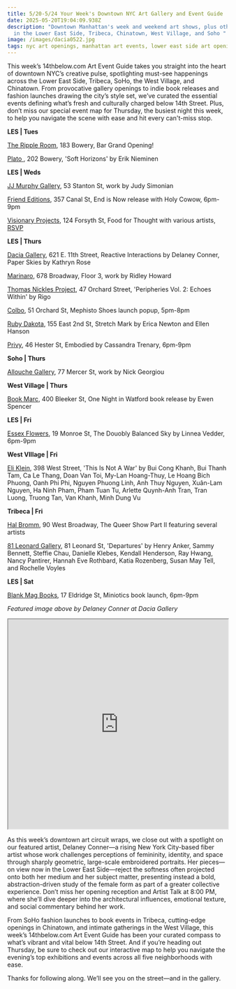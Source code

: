 ```yaml
---
title: 5/20-5/24 Your Week's Downtown NYC Art Gallery and Event Guide
date: 2025-05-20T19:04:09.938Z
description: "Downtown Manhattan's week and weekend art shows, plus other events
  in the Lower East Side, Tribeca, Chinatown, West Village, and Soho "
image: /images/dacia0522.jpg
tags: nyc art openings, manhattan art events, lower east side art openings, tribeca art shows, book launch, fashion launch
---
```

This week’s 14thbelow.com Art Event Guide takes you straight into the heart of downtown NYC’s creative pulse, spotlighting must-see happenings across the Lower East Side, Tribeca, SoHo, the West Village, and Chinatown. From provocative gallery openings to indie book releases and fashion launches drawing the city’s style set, we’ve curated the essential events defining what’s fresh and culturally charged below 14th Street. Plus, don’t miss our special event map for Thursday, the busiest night this week, to help you navigate the scene with ease and hit every can't-miss stop.

**L﻿ES | Tues**

[T﻿he Ripple Room](https://www.instagram.com/therippleroomnyc), 183 Bowery, Bar Grand Opening!

[Plato ](https://www.platogallery.com/), 202 Bowery, 'Soft Horizons' by Erik Nieminen

**L﻿ES | Weds**

[JJ Murphy Gallery](https://www.jjmurphygallery.com/), 53 Stanton St, work by Judy Simonian

[Friend Editions](https://www.instagram.com/friendeditions), 357 Canal St, End is Now release with Holy Cowow, 6pm-9pm

[Visionary Projects](https://visionaryprojects.org/), 124 Forsyth St, Food for Thought with various artists, [RSVP](https://visionaryprojects.org/food)

**L﻿ES | Thurs**

[Dacia Gallery](http://www.daciagallery.com/), 621 E. 11th Street, Reactive Interactions by Delaney Conner, Paper Skies by Kathryn Rose

[Marinaro](https://www.marinaro.biz/), 678 Broadway, Floor 3, work by Ridley Howard

[Thomas Nickles Project](https://www.thomasnickles.com/exhibitions/39-peripheries-vol.-2-echoes-within-rigo/), 47 Orchard Street, 'Peripheries Vol. 2: Echoes Within' by Rigo

[C﻿olbo](https://www.instagram.com/colbo.nyc), 51 Orchard St, Mephisto Shoes launch popup, 5pm-8pm

[Ruby Dakota](https://www.rubydakota.com/), 155 East 2nd St, Stretch Mark by Erica Newton and Ellen Hanson

[P﻿rivy](https://www.instagram.com/privy.gallery), 46 Hester St, Embodied by Cassandra Trenary, 6pm-9pm

**S﻿oho | Thurs**

[Allouche Gallery](https://allouchegallery.com/), 77 Mercer St, work by Nick Georgiou

**W﻿est Village | Thurs**

[Book Marc](https://www.instagram.com/thebookmarc), 400 Bleeker St, One Night in Watford book release by Ewen Spencer

**L﻿ES | Fri**

[Essex Flowers](https://essexflowers.us/LINNEA-VEDDER-THE-EARTH-WANTS-YOU-BACK), 19 Monroe St, The Douobly Balanced Sky by Linnea Vedder, 6pm-9pm

**W﻿est VIllage | Fri**

[Eli Klein](https://www.galleryek.com/exhibitions/ceci-nest-pas-une-guerre-this-is-not-a-war), 398 West Street, 'This Is Not A War' by Bui Cong Khanh, Bui Thanh Tam, Ca Le Thang, Doan Van Toi, My-Lan Hoang-Thuy, Le Hoang Bich Phuong, Oanh Phi Phi, Nguyen Phuong Linh, Anh Thuy Nguyen, Xuân-Lam Nguyen, Ha Ninh Pham, Pham Tuan Tu, Arlette Quynh-Anh Tran, Tran Luong, Truong Tan, Van Khanh, Minh Dung Vu

**T﻿ribeca | Fri**

[Hal Bromm](https://www.halbromm.com/), 90 West Broadway, The Queer Show Part II featuring several artists

[81 Leonard Gallery](https://81leonardgallery.com/departures/), 81 Leonard St, 'Departures' by Henry Anker, Sammy Bennett, Steffie Chau, Danielle Klebes, Kendall Henderson, Ray Hwang, Nancy Pantirer, Hannah Eve Rothbard, Katia Rozenberg, Susan May Tell, and Rochelle Voyles

**L﻿ES | Sat**

[Blank Mag Books](https://www.instagram.com/blankmagbooks_nyc), 17 Eldridge St, Miniotics book launch, 6pm-9pm

*F﻿eatured image above by Delaney Conner at Dacia Gallery*

<iframe src="https://www.google.com/maps/d/u/1/embed?mid=1zgaagKcVG3KRHSsI4RFhF5oXu5BAj14&ehbc=2E312F" width="100%" height="480"></iframe>

As this week’s downtown art circuit wraps, we close out with a spotlight on our featured artist, Delaney Conner—a rising New York City-based fiber artist whose work challenges perceptions of femininity, identity, and space through sharply geometric, large-scale embroidered portraits. Her pieces—on view now in the Lower East Side—reject the softness often projected onto both her medium and her subject matter, presenting instead a bold, abstraction-driven study of the female form as part of a greater collective experience. Don’t miss her opening reception and Artist Talk at 8:00 PM, where she’ll dive deeper into the architectural influences, emotional texture, and social commentary behind her work.

From SoHo fashion launches to book events in Tribeca, cutting-edge openings in Chinatown, and intimate gatherings in the West Village, this week’s 14thbelow.com Art Event Guide has been your curated compass to what’s vibrant and vital below 14th Street. And if you’re heading out Thursday, be sure to check out our interactive map to help you navigate the evening’s top exhibitions and events across all five neighborhoods with ease.

Thanks for following along. We’ll see you on the street—and in the gallery.